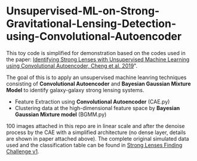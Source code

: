 # Unsupervised-ML-on-Strong-Gravitational-Lensing-Detection-using-Convolutional-Autoencoder
This toy code is simplified for demonstration based on the codes used in the paper: [Identifying Strong Lenses with Unsupervised Machine Learning using Convolutional Autoencoder, Cheng et al. 2019](https://arxiv.org/abs/1911.04320)".  

The goal of this is to apply an unsupervised machine leanring techniques consisting of **Convolutional Autoencoder** and **Bayesian Gaussian Mixture Model** to identify galaxy-galaxy strong lensing systems.
- Feature Extraction using **Convolutional Autoencoder** (CAE.py)
- Clustering data at the high-dimensional feature space by **Bayesian Gaussian Mixture model** (BGMM.py)

100 images attached in this repo are in linear scale and after the denoise process by the CAE with a simplified architecture (no dense layer, details are shown in paper attached above). The complete original simulated data used and the classification table can be found in [Strong Lenses Finding Challenge v1](http://metcalf1.difa.unibo.it/blf-portal/gg_challenge.html). 
